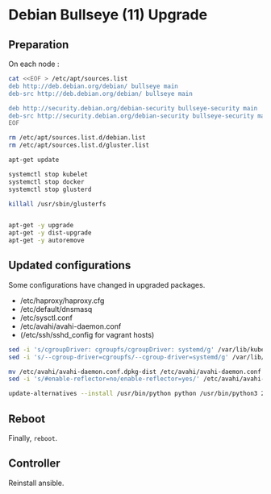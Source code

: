 # Debian Bullseye (11) Upgrade

## Preparation

On each node :

```bash
cat <<EOF > /etc/apt/sources.list
deb http://deb.debian.org/debian/ bullseye main
deb-src http://deb.debian.org/debian/ bullseye main

deb http://security.debian.org/debian-security bullseye-security main
deb-src http://security.debian.org/debian-security bullseye-security main
EOF

rm /etc/apt/sources.list.d/debian.list
rm /etc/apt/sources.list.d/gluster.list

apt-get update

systemctl stop kubelet
systemctl stop docker
systemctl stop glusterd

killall /usr/sbin/glusterfs


apt-get -y upgrade
apt-get -y dist-upgrade
apt-get -y autoremove
```

## Updated configurations

Some configurations have changed in upgraded packages.

* /etc/haproxy/haproxy.cfg
* /etc/default/dnsmasq
* /etc/sysctl.conf
* /etc/avahi/avahi-daemon.conf
* (/etc/ssh/sshd_config for vagrant hosts)

```bash
sed -i 's/cgroupDriver: cgroupfs/cgroupDriver: systemd/g' /var/lib/kubelet/config.yaml
sed -i 's/--cgroup-driver=cgroupfs/--cgroup-driver=systemd/g' /var/lib/kubelet/kubeadm-flags.env

mv /etc/avahi/avahi-daemon.conf.dpkg-dist /etc/avahi/avahi-daemon.conf
sed -i 's/#enable-reflector=no/enable-reflector=yes/' /etc/avahi/avahi-daemon.conf

update-alternatives --install /usr/bin/python python /usr/bin/python3 2
```

## Reboot

Finally, `reboot`.

## Controller

Reinstall ansible.
